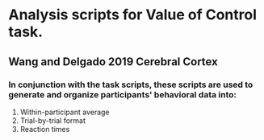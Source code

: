 # Analysis scripts for Value of Control task. 
## Wang and Delgado 2019 Cerebral Cortex
### In conjunction with the task scripts, these scripts are used to generate and organize participants' behavioral data into: 
  1. Within-participant average 
  2. Trial-by-trial format
  3. Reaction times
